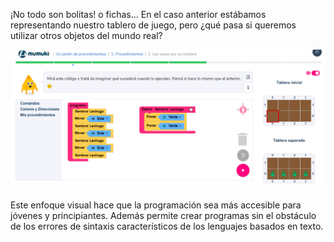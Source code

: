 ¡No todo son bolitas! o fichas... En el caso anterior estábamos representando nuestro tablero de juego, pero ¿qué pasa si queremos utilizar otros objetos del mundo real?

<div align="center">
<img src="https://raw.githubusercontent.com/MumukiProject/mumuki-guia-text-pensamiento-computacional-herramientas-tecnologicas/master/assets/tecla2_1540239863061.png" alt="tecla2_1540239863061.png" width="auto" height="auto">
</div>

Este enfoque visual hace que la programación sea más accesible para jóvenes y principiantes. Además permite crear programas sin el obstáculo de los errores de sintaxis característicos de los lenguajes basados en texto.